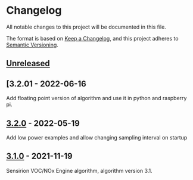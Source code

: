 # Changelog
All notable changes to this project will be documented in this file.

The format is based on [Keep a Changelog](https://keepachangelog.com/en/1.0.0/),
and this project adheres to [Semantic Versioning](https://semver.org/spec/v2.0.0.html).


## [Unreleased]

## [3.2.01 - 2022-06-16

Add floating point version of algorithm and use it in python and
raspberry pi.

## [3.2.0] - 2022-05-19

Add low power examples and allow changing sampling interval on startup


## [3.1.0] - 2021-11-19

Sensirion VOC/NOx Engine algorithm, algorithm version 3.1.

[Unreleased]: https://github.com/Sensirion/gas-index-algorithm/compare/3.2.1..master
[3.2.1]: https://github.com/Sensirion/gas-index-algorithm/compare/3.2.0..3.2.1
[3.2.0]: https://github.com/Sensirion/gas-index-algorithm/compare/3.1.0..3.2.0
[3.1.0]: https://github.com/Sensirion/gas-index-algorithm/releases/tag/3.1.0

